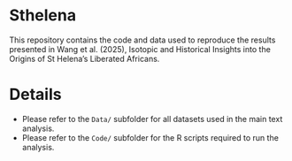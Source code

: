 # Sthelena
This repository contains the code and data used to reproduce the results presented in Wang et al. (2025), Isotopic and Historical Insights into the Origins of St Helena’s Liberated Africans.
# Details
- Please refer to the `Data/` subfolder for all datasets used in the main text analysis.  
- Please refer to the `Code/` subfolder for the R scripts required to run the analysis.

